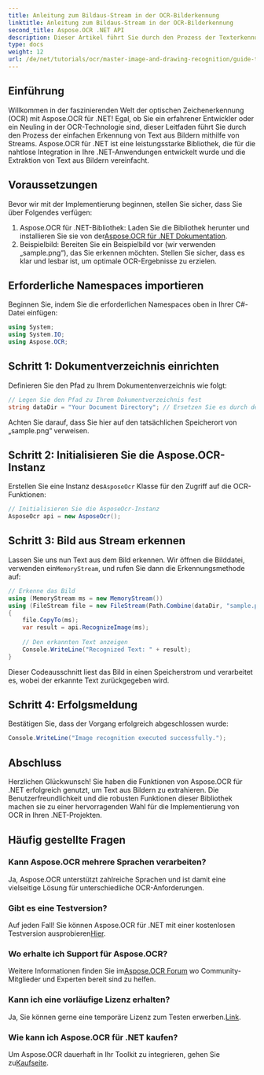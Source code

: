 ```yaml
---
title: Anleitung zum Bildaus-Stream in der OCR-Bilderkennung
linktitle: Anleitung zum Bildaus-Stream in der OCR-Bilderkennung
second_title: Aspose.OCR .NET API
description: Dieser Artikel führt Sie durch den Prozess der Texterkennung aus Bildern mithilfe von Streams und gewährleistet eine nahtlose Integration in Ihre .NET-Anwendungen. Perfekt für Entwickler aller Erfahrungsstufen.
type: docs
weight: 12
url: /de/net/tutorials/ocr/master-image-and-drawing-recognition/guide-to-image-from-stream/
---
```

## Einführung

Willkommen in der faszinierenden Welt der optischen Zeichenerkennung (OCR) mit Aspose.OCR für .NET! Egal, ob Sie ein erfahrener Entwickler oder ein Neuling in der OCR-Technologie sind, dieser Leitfaden führt Sie durch den Prozess der einfachen Erkennung von Text aus Bildern mithilfe von Streams. Aspose.OCR für .NET ist eine leistungsstarke Bibliothek, die für die nahtlose Integration in Ihre .NET-Anwendungen entwickelt wurde und die Extraktion von Text aus Bildern vereinfacht.

## Voraussetzungen

Bevor wir mit der Implementierung beginnen, stellen Sie sicher, dass Sie über Folgendes verfügen:

1.  Aspose.OCR für .NET-Bibliothek: Laden Sie die Bibliothek herunter und installieren Sie sie von der[Aspose.OCR für .NET Dokumentation](https://reference.aspose.com/ocr/net/).
2. Beispielbild: Bereiten Sie ein Beispielbild vor (wir verwenden „sample.png“), das Sie erkennen möchten. Stellen Sie sicher, dass es klar und lesbar ist, um optimale OCR-Ergebnisse zu erzielen.

## Erforderliche Namespaces importieren

Beginnen Sie, indem Sie die erforderlichen Namespaces oben in Ihrer C#-Datei einfügen:

```csharp
using System;
using System.IO;
using Aspose.OCR;
```

## Schritt 1: Dokumentverzeichnis einrichten

Definieren Sie den Pfad zu Ihrem Dokumentenverzeichnis wie folgt:

```csharp
// Legen Sie den Pfad zu Ihrem Dokumentverzeichnis fest
string dataDir = "Your Document Directory"; // Ersetzen Sie es durch den tatsächlichen Pfad.
```

Achten Sie darauf, dass Sie hier auf den tatsächlichen Speicherort von „sample.png“ verweisen.

## Schritt 2: Initialisieren Sie die Aspose.OCR-Instanz

 Erstellen Sie eine Instanz des`AsposeOcr` Klasse für den Zugriff auf die OCR-Funktionen:

```csharp
// Initialisieren Sie die AsposeOcr-Instanz
AsposeOcr api = new AsposeOcr();
```

## Schritt 3: Bild aus Stream erkennen

 Lassen Sie uns nun Text aus dem Bild erkennen. Wir öffnen die Bilddatei, verwenden ein`MemoryStream`, und rufen Sie dann die Erkennungsmethode auf:

```csharp
// Erkenne das Bild
using (MemoryStream ms = new MemoryStream())
using (FileStream file = new FileStream(Path.Combine(dataDir, "sample.png"), FileMode.Open, FileAccess.Read))
{
    file.CopyTo(ms);
    var result = api.RecognizeImage(ms);
    
    // Den erkannten Text anzeigen
    Console.WriteLine("Recognized Text: " + result);
}
```

Dieser Codeausschnitt liest das Bild in einen Speicherstrom und verarbeitet es, wobei der erkannte Text zurückgegeben wird.

## Schritt 4: Erfolgsmeldung

Bestätigen Sie, dass der Vorgang erfolgreich abgeschlossen wurde:

```csharp
Console.WriteLine("Image recognition executed successfully.");
```

## Abschluss

Herzlichen Glückwunsch! Sie haben die Funktionen von Aspose.OCR für .NET erfolgreich genutzt, um Text aus Bildern zu extrahieren. Die Benutzerfreundlichkeit und die robusten Funktionen dieser Bibliothek machen sie zu einer hervorragenden Wahl für die Implementierung von OCR in Ihren .NET-Projekten.

## Häufig gestellte Fragen

### Kann Aspose.OCR mehrere Sprachen verarbeiten?

Ja, Aspose.OCR unterstützt zahlreiche Sprachen und ist damit eine vielseitige Lösung für unterschiedliche OCR-Anforderungen.

### Gibt es eine Testversion?

 Auf jeden Fall! Sie können Aspose.OCR für .NET mit einer kostenlosen Testversion ausprobieren[Hier](https://releases.aspose.com/).

### Wo erhalte ich Support für Aspose.OCR?

 Weitere Informationen finden Sie im[Aspose.OCR Forum](https://forum.aspose.com/c/ocr/16) wo Community-Mitglieder und Experten bereit sind zu helfen.

### Kann ich eine vorläufige Lizenz erhalten?

 Ja, Sie können gerne eine temporäre Lizenz zum Testen erwerben.[Link](https://purchase.conholdate.com/temporary-license/).

### Wie kann ich Aspose.OCR für .NET kaufen?

 Um Aspose.OCR dauerhaft in Ihr Toolkit zu integrieren, gehen Sie zu[Kaufseite](https://purchase.conholdate.com/buy).